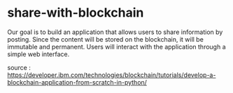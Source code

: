 # share-with-blockchain
Our goal is to build an application that allows users to share information by posting. Since the content will be stored on the blockchain, it will be immutable and permanent. Users will interact with the application through a simple web interface.


source : https://developer.ibm.com/technologies/blockchain/tutorials/develop-a-blockchain-application-from-scratch-in-python/
